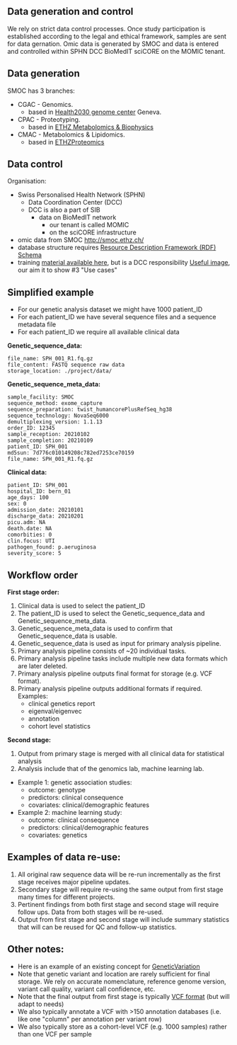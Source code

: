 ## Data generation and control

We rely on strict data control processes. 
Once study participation is established according to the legal and ethical framework, samples are sent for data gernation.
Omic data is generated by SMOC and data is entered and controlled within SPHN DCC BioMedIT sciCORE on the MOMIC tenant. 

## Data generation
SMOC has 3 branches:
* CGAC - Genomics.
	* based in [Health2030 genome center](https://www.health2030genome.ch) Geneva.
* CPAC - Proteotyping.
	* based in [ETHZ Metabolomics & Biophysics](https://fgcz.ch/omics_areas/met.html)
* CMAC - Metabolomics & Lipidomics.
	* based in [ETHZProteomics](https://fgcz.ch/omics_areas/prot.html)

## Data control
Organisation:
* Swiss Personalised Health Network (SPHN)
	* Data Coordination Center (DCC)
	* DCC is also a part of SIB
		* data on BioMedIT network
			* our tenant is called MOMIC
			* on the sciCORE infrastructure
* omic data from SMOC http://smoc.ethz.ch/
* database structure requires [Resource Description Framework (RDF) Schema](https://www.biomedit.ch/rdf/sphn-ontology/sphn)
* training [material available here](https://sphn.ch/training/), but is a DCC responsibility
[Useful image](https://www.sib.swiss/images/sib/7-about-us/media/news_2021/Semantic-Interoperability-Framework.png), our aim it to show #3 "Use cases"
<!-- Semantic-Interoperability-Framework.png -->

## Simplified example
* For our genetic analysis dataset we might have 1000 patient_ID
* For each patient_ID we have several sequence files and a sequence metadata file
* For each patient_ID we require all available clinical data

**Genetic_sequence_data:**
```
file_name: SPH_001_R1.fq.gz
file_content: FASTQ sequence raw data
storage_location: ./project/data/
```

**Genetic_sequence_meta_data:**
```
sample_facility: SMOC
sequence_method: exome_capture
sequence_preparation: twist_humancorePlusRefSeq_hg38
sequence_technology: NovaSeq6000
demultiplexing_version: 1.1.13
order_ID: 12345
sample_reception: 20210102
sample_completion: 20210109
patient_ID: SPH_001
md5sun: 7d776c010149208c782ed7253ce70159
file_name: SPH_001_R1.fq.gz
```

**Clinical data:**
```
patient_ID: SPH_001
hospital_ID: bern_01
age_days: 100
sex: 0
admission_date: 20210101
discharge_data: 20210201
picu.adm: NA
death.date: NA
comorbities: 0
clin.focus: UTI
pathogen_found: p.aeruginosa
severity_score: 5
```

## Workflow order
**First stage order:**
1. Clinical data is used to select the patient_ID
2. The patient_ID is used to select the Genetic_sequence_data and Genetic_sequence_meta_data.
3. Genetic_sequence_meta_data is used to confirm that Genetic_sequence_data is usable.
4. Genetic_sequence_data is used as input for primary analysis pipeline.
5. Primary analysis pipeline consists of ~20 individual tasks.
6. Primary analysis pipeline tasks include multiple new data formats which are later deleted.
7. Primary analysis pipeline outputs final format for storage (e.g. VCF format).
8. Primary analysis pipeline outputs additional formats if required. Examples:
	* clinical genetics report
	* eigenval/eigenvec
	* annotation
	* cohort level statistics

**Second stage:**
1. Output from primary stage is merged with all clinical data for statistical analysis
2. Analysis include that of the genomics lab, machine learning lab.
* Example 1: genetic association studies:
	* outcome:  genotype
	* predictors: clinical consequence
	* covariates: clinical/demographic features
* Example 2: machine learning study:
	* outcome: clinical consequence
	* predictors: clinical/demographic features
	* covariates: genetics

## Examples of data re-use:
1. All original raw sequence data will be re-run incrementally as the first stage receives major pipeline updates.
2. Secondary stage will require re-using the same output from first stage many times for different projects.
3. Pertinent findings from both first stage and second stage will require follow ups. Data from both stages will be re-used.
4. Output from first stage and second stage will include summary statistics that will can be reused for QC and follow-up statistics.

## Other notes:
* Here is an example of an existing concept for [GeneticVariation](https://www.biomedit.ch/rdf/sphn-ontology/sphn#GeneticVariation)
* Note that genetic variant and location are rarely sufficient for final storage. We rely on accurate nomenclature, reference genome version, variant call quality, variant call confidence, etc.
* Note that the final output from first stage is typically [VCF format](https://gatk.broadinstitute.org/hc/en-us/articles/360035531692-VCF-Variant-Call-Format) (but will adapt to needs)
* We also typically annotate a VCF with >150 annotation databases (i.e. like one "column" per annotation per variant row)
* We also typically store as a cohort-level VCF (e.g. 1000 samples) rather than one VCF per sample

